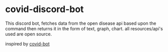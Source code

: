 # covid-discord-bot

This discord bot, fetches data from the open disease api based upon the command then returns it in the form of text, graph, chart. all resources/api's used are open source.

inspired by [covid-bot][link]

[link]:https://github.com/disease-sh/covid-bot
